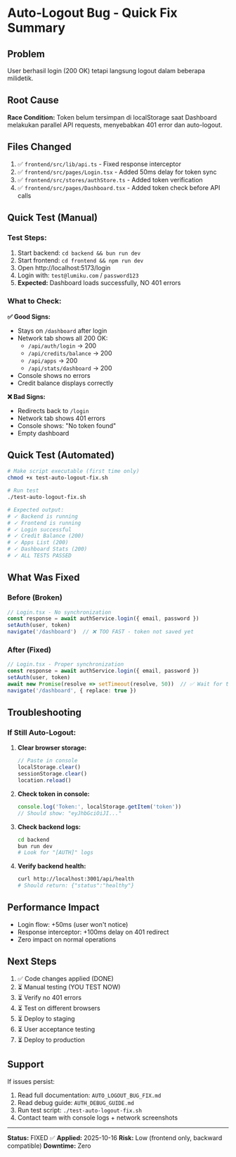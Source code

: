 # Auto-Logout Bug - Quick Fix Summary

## Problem
User berhasil login (200 OK) tetapi langsung logout dalam beberapa milidetik.

## Root Cause
**Race Condition:** Token belum tersimpan di localStorage saat Dashboard melakukan parallel API requests, menyebabkan 401 error dan auto-logout.

## Files Changed
1. ✅ `frontend/src/lib/api.ts` - Fixed response interceptor
2. ✅ `frontend/src/pages/Login.tsx` - Added 50ms delay for token sync
3. ✅ `frontend/src/stores/authStore.ts` - Added token verification
4. ✅ `frontend/src/pages/Dashboard.tsx` - Added token check before API calls

## Quick Test (Manual)

### Test Steps:
1. Start backend: `cd backend && bun run dev`
2. Start frontend: `cd frontend && npm run dev`
3. Open http://localhost:5173/login
4. Login with: `test@lumiku.com` / `password123`
5. **Expected:** Dashboard loads successfully, NO 401 errors

### What to Check:
**✅ Good Signs:**
- Stays on `/dashboard` after login
- Network tab shows all 200 OK:
  - `/api/auth/login` → 200
  - `/api/credits/balance` → 200
  - `/api/apps` → 200
  - `/api/stats/dashboard` → 200
- Console shows no errors
- Credit balance displays correctly

**❌ Bad Signs:**
- Redirects back to `/login`
- Network tab shows 401 errors
- Console shows: "No token found"
- Empty dashboard

## Quick Test (Automated)

```bash
# Make script executable (first time only)
chmod +x test-auto-logout-fix.sh

# Run test
./test-auto-logout-fix.sh

# Expected output:
# ✓ Backend is running
# ✓ Frontend is running
# ✓ Login successful
# ✓ Credit Balance (200)
# ✓ Apps List (200)
# ✓ Dashboard Stats (200)
# ✓ ALL TESTS PASSED
```

## What Was Fixed

### Before (Broken)
```typescript
// Login.tsx - No synchronization
const response = await authService.login({ email, password })
setAuth(user, token)
navigate('/dashboard')  // ❌ TOO FAST - token not saved yet
```

### After (Fixed)
```typescript
// Login.tsx - Proper synchronization
const response = await authService.login({ email, password })
setAuth(user, token)
await new Promise(resolve => setTimeout(resolve, 50))  // ✅ Wait for token
navigate('/dashboard', { replace: true })
```

## Troubleshooting

### If Still Auto-Logout:

1. **Clear browser storage:**
   ```javascript
   // Paste in console
   localStorage.clear()
   sessionStorage.clear()
   location.reload()
   ```

2. **Check token in console:**
   ```javascript
   console.log('Token:', localStorage.getItem('token'))
   // Should show: "eyJhbGciOiJI..."
   ```

3. **Check backend logs:**
   ```bash
   cd backend
   bun run dev
   # Look for "[AUTH]" logs
   ```

4. **Verify backend health:**
   ```bash
   curl http://localhost:3001/api/health
   # Should return: {"status":"healthy"}
   ```

## Performance Impact
- Login flow: +50ms (user won't notice)
- Response interceptor: +100ms delay on 401 redirect
- Zero impact on normal operations

## Next Steps
1. ✅ Code changes applied (DONE)
2. ⏳ Manual testing (YOU TEST NOW)
3. ⏳ Verify no 401 errors
4. ⏳ Test on different browsers
5. ⏳ Deploy to staging
6. ⏳ User acceptance testing
7. ⏳ Deploy to production

## Support
If issues persist:
1. Read full documentation: `AUTO_LOGOUT_BUG_FIX.md`
2. Read debug guide: `AUTH_DEBUG_GUIDE.md`
3. Run test script: `./test-auto-logout-fix.sh`
4. Contact team with console logs + network screenshots

---

**Status:** FIXED ✅
**Applied:** 2025-10-16
**Risk:** Low (frontend only, backward compatible)
**Downtime:** Zero
